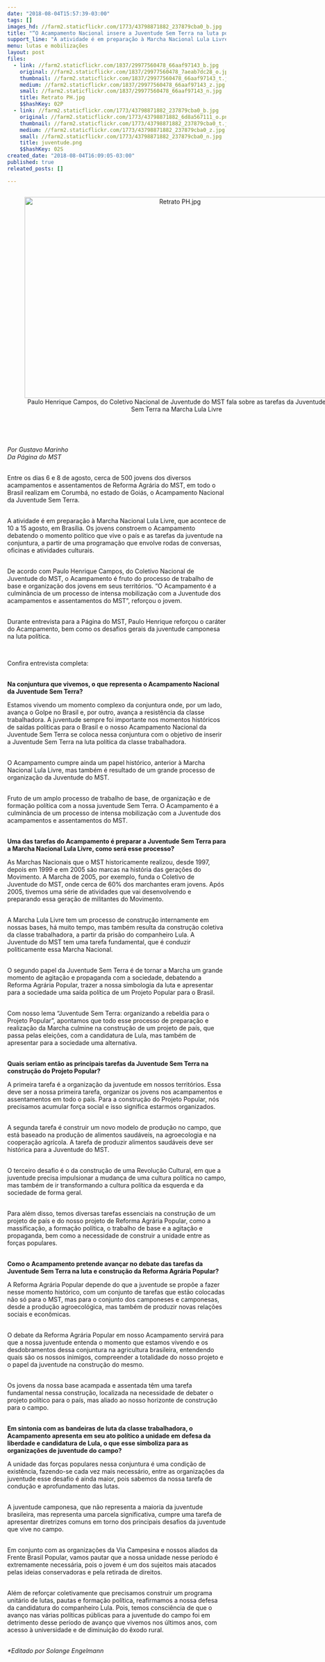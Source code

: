 ```yaml
---
date: "2018-08-04T15:57:39-03:00"
tags: []
images_hd: //farm2.staticflickr.com/1773/43798871882_237879cba0_b.jpg
title: "“O Acampamento Nacional insere a Juventude Sem Terra na luta política”, destaca dirigente do MST"
support_line: "A atividade é em preparação à Marcha Nacional Lula Livre, que acontece de 10 a 15 agosto, rumo à Brasília"
menu: lutas e mobilizações
layout: post
files:
  - link: //farm2.staticflickr.com/1837/29977560478_66aaf97143_b.jpg
    original: //farm2.staticflickr.com/1837/29977560478_7aeab7dc28_o.jpg
    thumbnail: //farm2.staticflickr.com/1837/29977560478_66aaf97143_t.jpg
    medium: //farm2.staticflickr.com/1837/29977560478_66aaf97143_z.jpg
    small: //farm2.staticflickr.com/1837/29977560478_66aaf97143_n.jpg
    title: Retrato PH.jpg
    $$hashKey: 02P
  - link: //farm2.staticflickr.com/1773/43798871882_237879cba0_b.jpg
    original: //farm2.staticflickr.com/1773/43798871882_6d8a567111_o.png
    thumbnail: //farm2.staticflickr.com/1773/43798871882_237879cba0_t.jpg
    medium: //farm2.staticflickr.com/1773/43798871882_237879cba0_z.jpg
    small: //farm2.staticflickr.com/1773/43798871882_237879cba0_n.jpg
    title: juventude.png
    $$hashKey: 02S
created_date: "2018-08-04T16:09:05-03:00"
published: true
releated_posts: []

---
```

<div style="text-align:center">
<figure class="image" style="display:inline-block"><img alt="Retrato PH.jpg" height="463" src="//farm2.staticflickr.com/1837/29977560478_66aaf97143_b.jpg" width="700" />
<figcaption>Paulo Henrique Campos, do Coletivo Nacional de Juventude do MST fala sobre as tarefas da Juventude Sem Terra na Marcha Lula Livre</figcaption>
</figure>
</div>

<p>&nbsp;</p>

<p><br />
<em>Por Gustavo Marinho<br />
Da P&aacute;gina do MST</em></p>

<p><br />
Entre os dias 6 e 8 de agosto, cerca de 500 jovens dos diversos acampamentos e assentamentos de Reforma Agr&aacute;ria do MST, em todo o Brasil realizam em Corumb&aacute;, no estado de Goi&aacute;s, o Acampamento Nacional da Juventude Sem Terra.</p>

<p><br />
A atividade &eacute; em prepara&ccedil;&atilde;o &agrave; Marcha Nacional Lula Livre, que acontece de 10 a 15 agosto, em Bras&iacute;lia. Os jovens constroem o Acampamento debatendo o momento pol&iacute;tico que vive o pa&iacute;s e as tarefas da juventude na conjuntura, a partir de uma programa&ccedil;&atilde;o que envolve rodas de conversas, oficinas e atividades culturais.</p>

<p><br />
De acordo com Paulo Henrique Campos, do Coletivo Nacional de Juventude do MST, o Acampamento &eacute; fruto do processo de trabalho de base e organiza&ccedil;&atilde;o dos jovens em seus territ&oacute;rios. &ldquo;O Acampamento &eacute; a culmin&acirc;ncia de um processo de intensa mobiliza&ccedil;&atilde;o com a Juventude dos acampamentos e assentamentos do MST&rdquo;, refor&ccedil;ou o jovem.</p>

<p><br />
Durante entrevista para a P&aacute;gina do MST, Paulo Henrique refor&ccedil;ou o car&aacute;ter do Acampamento, bem como os desafios gerais da juventude camponesa na luta pol&iacute;tica.</p>

<p>&nbsp;</p>

<p>Confira entrevista completa:</p>

<p><br />
<strong>Na conjuntura que vivemos, o que representa o Acampamento Nacional da Juventude Sem Terra?</strong></p>

<p>Estamos vivendo um momento complexo da conjuntura onde, por um lado, avan&ccedil;a o Golpe no Brasil e, por outro, avan&ccedil;a a resist&ecirc;ncia da classe trabalhadora. A juventude sempre foi importante nos momentos hist&oacute;ricos de sa&iacute;das pol&iacute;ticas para o Brasil e o nosso Acampamento Nacional da Juventude Sem Terra se coloca nessa conjuntura com o objetivo de inserir a Juventude Sem Terra na luta pol&iacute;tica da classe trabalhadora.</p>

<p><br />
O Acampamento cumpre ainda um papel hist&oacute;rico, anterior &agrave; Marcha Nacional Lula Livre, mas tamb&eacute;m &eacute; resultado de um grande processo de organiza&ccedil;&atilde;o da Juventude do MST.</p>

<p><br />
Fruto de um amplo processo de trabalho de base, de organiza&ccedil;&atilde;o e de forma&ccedil;&atilde;o pol&iacute;tica com a nossa juventude Sem Terra. O Acampamento &eacute; a culmin&acirc;ncia de um processo de intensa mobiliza&ccedil;&atilde;o com a Juventude dos acampamentos e assentamentos do MST.</p>

<p><br />
<strong>Uma das tarefas do Acampamento &eacute; preparar a Juventude Sem Terra para a Marcha Nacional Lula Livre, como ser&aacute; esse processo?</strong></p>

<p>As Marchas Nacionais que o MST historicamente realizou, desde 1997, depois em 1999 e em 2005 s&atilde;o marcas na hist&oacute;ria das gera&ccedil;&otilde;es do Movimento. A Marcha de 2005, por exemplo, funda o Coletivo de Juventude do MST, onde cerca de 60% dos marchantes eram jovens. Ap&oacute;s 2005, tivemos uma s&eacute;rie de atividades que vai desenvolvendo e preparando essa gera&ccedil;&atilde;o de militantes do Movimento.</p>

<p><br />
A Marcha Lula Livre tem um processo de constru&ccedil;&atilde;o internamente em nossas bases, h&aacute; muito tempo, mas tamb&eacute;m resulta da constru&ccedil;&atilde;o coletiva da classe trabalhadora, a partir da pris&atilde;o do companheiro Lula. A Juventude do MST tem uma tarefa fundamental, que &eacute; conduzir politicamente essa Marcha Nacional.</p>

<p><br />
O segundo papel da Juventude Sem Terra &eacute; de tornar a Marcha um grande momento de agita&ccedil;&atilde;o e propaganda com a sociedade, debatendo a Reforma Agr&aacute;ria Popular, trazer a nossa simbologia da luta e apresentar para a sociedade uma sa&iacute;da pol&iacute;tica de um Projeto Popular para o Brasil.</p>

<p><br />
Com nosso lema &ldquo;Juventude Sem Terra: organizando a rebeldia para o Projeto Popular&rdquo;, apontamos que todo esse processo de prepara&ccedil;&atilde;o e realiza&ccedil;&atilde;o da Marcha culmine na constru&ccedil;&atilde;o de um projeto de pa&iacute;s, que passa pelas elei&ccedil;&otilde;es, com a candidatura de Lula, mas tamb&eacute;m de apresentar para a sociedade uma alternativa.</p>

<p><br />
<strong>Quais seriam ent&atilde;o as principais tarefas da Juventude Sem Terra na constru&ccedil;&atilde;o do Projeto Popular?</strong></p>

<p>A primeira tarefa &eacute; a organiza&ccedil;&atilde;o da juventude em nossos territ&oacute;rios. Essa deve ser a nossa primeira tarefa, organizar os jovens nos acampamentos e assentamentos em todo o pa&iacute;s. Para a constru&ccedil;&atilde;o do Projeto Popular, n&oacute;s precisamos acumular for&ccedil;a social e isso significa estarmos organizados.</p>

<p><br />
A segunda tarefa &eacute; construir um novo modelo de produ&ccedil;&atilde;o no campo, que est&aacute; baseado na produ&ccedil;&atilde;o de alimentos saud&aacute;veis, na agroecologia e na coopera&ccedil;&atilde;o agr&iacute;cola. A tarefa de produzir alimentos saud&aacute;veis deve ser hist&oacute;rica para a Juventude do MST.</p>

<p><br />
O terceiro desafio &eacute; o da constru&ccedil;&atilde;o de uma Revolu&ccedil;&atilde;o Cultural, em que a juventude precisa impulsionar a mudan&ccedil;a de uma cultura pol&iacute;tica no campo, mas tamb&eacute;m de ir transformando a cultura pol&iacute;tica da esquerda e da sociedade de forma geral.</p>

<p><br />
Para al&eacute;m disso, temos diversas tarefas essenciais na constru&ccedil;&atilde;o de um projeto de pa&iacute;s e do nosso projeto de Reforma Agr&aacute;ria Popular, como a massifica&ccedil;&atilde;o, a forma&ccedil;&atilde;o pol&iacute;tica, o trabalho de base e a agita&ccedil;&atilde;o e propaganda, bem como a necessidade de construir a unidade entre as for&ccedil;as populares.</p>

<p><br />
<strong>Como o Acampamento pretende avan&ccedil;ar no debate das tarefas da Juventude Sem Terra na luta e constru&ccedil;&atilde;o da Reforma Agr&aacute;ria Popular?</strong></p>

<p>A Reforma Agr&aacute;ria Popular depende do que a juventude se prop&otilde;e a fazer nesse momento hist&oacute;rico, com um conjunto de tarefas que est&atilde;o colocadas n&atilde;o s&oacute; para o MST, mas para o conjunto dos camponeses e camponesas, desde a produ&ccedil;&atilde;o agroecol&oacute;gica, mas tamb&eacute;m de produzir novas rela&ccedil;&otilde;es sociais e econ&ocirc;micas.</p>

<p><br />
O debate da Reforma Agr&aacute;ria Popular em nosso Acampamento servir&aacute; para que a nossa juventude entenda o momento que estamos vivendo e os desdobramentos dessa conjuntura na agricultura brasileira, entendendo quais s&atilde;o os nossos inimigos, compreender a totalidade do nosso projeto e o papel da juventude na constru&ccedil;&atilde;o do mesmo.</p>

<p><br />
Os jovens da nossa base acampada e assentada t&ecirc;m uma tarefa fundamental nessa constru&ccedil;&atilde;o, localizada na necessidade de debater o projeto pol&iacute;tico para o pa&iacute;s, mas aliado ao nosso horizonte de constru&ccedil;&atilde;o para o campo.</p>

<p><br />
<strong>Em sintonia com as bandeiras de luta da classe trabalhadora, o Acampamento apresenta em seu ato pol&iacute;tico a unidade em defesa da liberdade e candidatura de Lula, o que esse simboliza para as organiza&ccedil;&otilde;es de juventude do campo?</strong></p>

<p>A unidade das for&ccedil;as populares nessa conjuntura &eacute; uma condi&ccedil;&atilde;o de exist&ecirc;ncia, fazendo-se cada vez mais necess&aacute;rio, entre as organiza&ccedil;&otilde;es da juventude esse desafio &eacute; ainda maior, pois sabemos da nossa tarefa de condu&ccedil;&atilde;o e aprofundamento das lutas.</p>

<p><br />
A juventude camponesa, que n&atilde;o representa a maioria da juventude brasileira, mas representa uma parcela significativa, cumpre uma tarefa de apresentar diretrizes comuns em torno dos principais desafios da juventude que vive no campo.</p>

<p><br />
Em conjunto com as organiza&ccedil;&otilde;es da Via Campesina e nossos aliados da Frente Brasil Popular, vamos pautar que a nossa unidade nesse per&iacute;odo &eacute; extremamente necess&aacute;ria, pois o jovem &eacute; um dos sujeitos mais atacados pelas ideias conservadoras e pela retirada de direitos.</p>

<p><br />
Al&eacute;m de refor&ccedil;ar coletivamente que precisamos construir um programa unit&aacute;rio de lutas, pautas e forma&ccedil;&atilde;o pol&iacute;tica, reafirmamos a nossa defesa da candidatura do companheiro Lula. Pois, temos consci&ecirc;ncia de que o avan&ccedil;o nas v&aacute;rias pol&iacute;ticas p&uacute;blicas para a juventude do campo foi em detrimento desse per&iacute;odo de avan&ccedil;o que vivemos nos &uacute;ltimos anos, com acesso &agrave; universidade e de diminui&ccedil;&atilde;o do &ecirc;xodo rural.</p>

<p><br />
<em>*Editado por Solange Engelmann</em></p>
